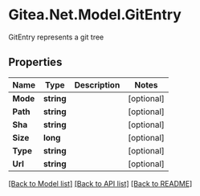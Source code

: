 # Gitea.Net.Model.GitEntry
GitEntry represents a git tree

## Properties

Name | Type | Description | Notes
------------ | ------------- | ------------- | -------------
**Mode** | **string** |  | [optional] 
**Path** | **string** |  | [optional] 
**Sha** | **string** |  | [optional] 
**Size** | **long** |  | [optional] 
**Type** | **string** |  | [optional] 
**Url** | **string** |  | [optional] 

[[Back to Model list]](../README.md#documentation-for-models) [[Back to API list]](../README.md#documentation-for-api-endpoints) [[Back to README]](../README.md)

